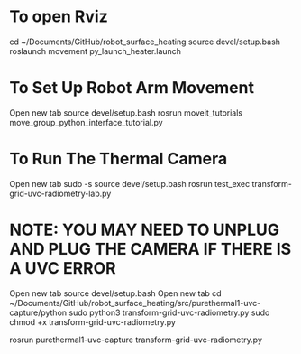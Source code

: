 # To open Rviz
cd ~/Documents/GitHub/robot_surface_heating
source devel/setup.bash
roslaunch movement py_launch_heater.launch 


# To Set Up Robot Arm Movement
Open new tab
source devel/setup.bash
rosrun moveit_tutorials move_group_python_interface_tutorial.py


# To Run The Thermal Camera
Open new tab
sudo -s
source devel/setup.bash
rosrun test_exec transform-grid-uvc-radiometry-lab.py


# NOTE: YOU MAY NEED TO UNPLUG AND PLUG THE CAMERA IF THERE IS A UVC ERROR


Open new tab
source devel/setup.bash
Open new tab
cd ~/Documents/GitHub/robot_surface_heating/src/purethermal1-uvc-capture/python
sudo python3 transform-grid-uvc-radiometry.py
sudo chmod +x transform-grid-uvc-radiometry.py

rosrun purethermal1-uvc-capture transform-grid-uvc-radiometry.py

